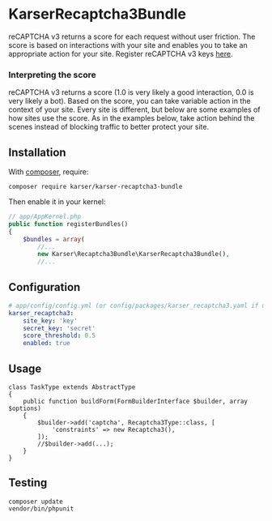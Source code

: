 KarserRecaptcha3Bundle
======================

reCAPTCHA v3 returns a score for each request without user friction. 
The score is based on interactions with your site and enables you to
take an appropriate action for your site. Register reCAPTCHA v3 keys
[here](https://g.co/recaptcha/v3).

### Interpreting the score

reCAPTCHA v3 returns a score (1.0 is very likely a good interaction,
0.0 is very likely a bot). Based on the score, you can take variable
action in the context of your site. Every site is different, but below
are some examples of how sites use the score. As in the examples below,
take action behind the scenes instead of blocking traffic to better
protect your site.


Installation
------------

With [composer](https://getcomposer.org), require:

`composer require karser/karser-recaptcha3-bundle`

Then enable it in your kernel:

```php
// app/AppKernel.php
public function registerBundles()
{
    $bundles = array(
        //...
        new Karser\Recaptcha3Bundle\KarserRecaptcha3Bundle(),
        //...
```

Configuration
-------------

```yaml
# app/config/config.yml (or config/packages/karser_recaptcha3.yaml if using Symfony4)
karser_recaptcha3:
    site_key: 'key'
    secret_key: 'secret'
    score_threshold: 0.5
    enabled: true
```

Usage
-----
```
class TaskType extends AbstractType
{
    public function buildForm(FormBuilderInterface $builder, array $options)
    {
        $builder->add('captcha', Recaptcha3Type::class, [
            'constraints' => new Recaptcha3(),
        ]);
        //$builder->add(...);
    }
}
```


Testing
-------

```
composer update
vendor/bin/phpunit
```
